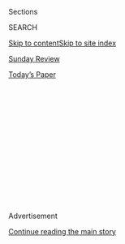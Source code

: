 <div id="app">

<div>

<div>

<div>

<div class="NYTAppHideMasthead css-1q2w90k e1suatyy0">

<div class="section css-ui9rw0 e1suatyy2">

<div class="css-eph4ug er09x8g0">

<div class="css-6n7j50">

</div>

<span class="css-1dv1kvn">Sections</span>

<div class="css-10488qs">

<span class="css-1dv1kvn">SEARCH</span>

</div>

[Skip to content](#site-content)[Skip to site index](#site-index)

</div>

<div id="masthead-section-label" class="css-1wr3we4 eaxe0e00">

[Sunday Review](https://www.nytimes.com/section/opinion/sunday)

</div>

<div class="css-10698na e1huz5gh0">

</div>

</div>

<div id="masthead-bar-one" class="section hasLinks css-15hmgas e1csuq9d3">

<div class="css-uqyvli e1csuq9d0">

</div>

<div class="css-1uqjmks e1csuq9d1">

</div>

<div class="css-9e9ivx">

[](https://myaccount.nytimes.com/auth/login?response_type=cookie&client_id=vi)

</div>

<div class="css-1bvtpon e1csuq9d2">

[Today’s Paper](https://www.nytimes.com/section/todayspaper)

</div>

</div>

</div>

</div>

<div data-aria-hidden="false">

<div id="site-content" role="main">

<div>

<div class="css-1aor85t" style="opacity:0.000000001;z-index:-1;visibility:hidden">

<div class="css-1hqnpie">

<div class="css-epjblv">

<span class="css-17xtcya">[Sunday
Review](/section/opinion/sunday)</span><span class="css-x15j1o">|</span><span class="css-fwqvlz">China’s
Man in Washington, Named Trump</span>

</div>

<div class="css-k008qs">

<div class="css-1iwv8en">

<span class="css-18z7m18"></span>

<div>

</div>

</div>

<span class="css-1n6z4y">https://nyti.ms/2YXAhg4</span>

<div class="css-1705lsu">

<div class="css-4xjgmj">

<div class="css-4skfbu" role="toolbar" data-aria-label="Social Media Share buttons, Save button, and Comments Panel with current comment count" data-testid="share-tools">

  - 
  - 
  - 
  - 
    
    <div class="css-6n7j50">
    
    </div>

  - 
  - 

</div>

</div>

</div>

</div>

</div>

</div>

<div id="NYT_TOP_BANNER_REGION" class="css-13pd83m">

</div>

<div id="top-wrapper" class="css-1sy8kpn">

<div id="top-slug" class="css-l9onyx">

Advertisement

</div>

[Continue reading the main story](#after-top)

<div class="ad top-wrapper" style="text-align:center;height:100%;display:block;min-height:250px">

<div id="top" class="place-ad" data-position="top" data-size-key="top">

</div>

</div>

<div id="after-top">

</div>

</div>

<div>

<div class="css-v5btjw etb61u70">

<div class="css-v05ibm etb61u71">

[Opinion](/section/opinion)

</div>

</div>

<div id="sponsor-wrapper" class="css-1hyfx7x">

<div id="sponsor-slug" class="css-19vbshk">

Supported by

</div>

[Continue reading the main story](#after-sponsor)

<div id="sponsor" class="ad sponsor-wrapper" style="text-align:center;height:100%;display:block">

</div>

<div id="after-sponsor">

</div>

</div>

<div class="css-186x18t">

</div>

<div class="css-1vkm6nb ehdk2mb0">

# China’s Man in Washington, Named Trump

</div>

Our president is bolstering a nation, but it’s not the United States.

<div class="css-18e8msd">

<div class="css-vp77d3 epjyd6m0">

<div class="css-1p10dcb ey68jwv0" data-aria-hidden="true">

[![Nicholas
Kristof](https://static01.nyt.com/images/2018/04/03/opinion/nicholas-kristof/nicholas-kristof-thumbLarge-v2.png
"Nicholas Kristof")](https://www.nytimes.com/column/nicholas-kristof)

</div>

<div class="css-1baulvz">

By [<span class="css-1baulvz last-byline" itemprop="name">Nicholas
Kristof</span>](https://www.nytimes.com/column/nicholas-kristof)

<div class="css-8atqhb">

Opinion Columnist

</div>

</div>

</div>

  - June 20, 2020

  - 
    
    <div class="css-4xjgmj">
    
    <div class="css-d8bdto" role="toolbar" data-aria-label="Social Media Share buttons, Save button, and Comments Panel with current comment count" data-testid="share-tools">
    
      - 
      - 
      - 
      - 
        
        <div class="css-6n7j50">
        
        </div>
    
      - 
      - 
    
    </div>
    
    </div>

</div>

<div class="css-79elbk" data-testid="photoviewer-wrapper">

<div class="css-z3e15g" data-testid="photoviewer-wrapper-hidden">

</div>

<div class="css-1a48zt4 ehw59r15" data-testid="photoviewer-children">

![<span class="css-16f3y1r e13ogyst0" data-aria-hidden="true">President
Xi Jinping of China with President Trump in Beijing in
2017.</span><span class="css-cnj6d5 e1z0qqy90" itemprop="copyrightHolder"><span class="css-1ly73wi e1tej78p0">Credit...</span><span><span>Nicolas
Asfouri/Agence France-Presse — Getty
Images</span></span></span>](https://static01.nyt.com/images/2020/06/23/opinion/sunday/21Kristof2/21Kristof2-articleLarge.jpg?quality=75&auto=webp&disable=upscale)

</div>

</div>

<div class="css-mdjrty">

[阅读简体中文版](https://cn.nytimes.com/opinion/20200623/trump-china-john-bolton-book/ "Read in Simplified Chinese")[閱讀繁體中文版](https://cn.nytimes.com/opinion/20200623/trump-china-john-bolton-book/zh-hant/ "Read in Traditional Chinese")

</div>

</div>

<div class="section meteredContent css-1r7ky0e" name="articleBody" itemprop="articleBody">

<div class="css-1fanzo5 StoryBodyCompanionColumn">

<div class="css-53u6y8">

“Nobody has been tougher on China than me,” President Trump has declared
repeatedly, and he is trying to exploit anti-China feelings for his
re-election. He portrays Joe Biden as soft on China, and his backers
have run ads denouncing [“Beijing
Biden.”](https://thehill.com/homenews/campaign/495649-pro-trump-group-releases-another-round-of-beijing-biden-ads-in-battleground)

All that is preposterous, for it is Trump who has been China’s stooge, a
sycophantic flatterer and enabler of President Xi Jinping. If that
wasn’t already evident, John Bolton’s new book, “The Room Where It
Happened,” portrays Trump as practically kowtowing to Xi.

The kowtow meant prostrating oneself before the emperor or a patriarch
and knocking one’s head on the ground. Today it takes the form of a
fawning American president [publicly
declaring](https://www.cnn.com/2020/04/21/politics/trump-china-praise-coronavirus-timeline/index.html),
“President Xi loves the people of China” and hailing Xi’s “very capable”
handling of the coronavirus.

I’ve been gasping as I read an advance copy of Bolton’s book,
particularly his chapter on relations with China, because China policy
perfectly captures Trump’s soaring hypocrisy wrapped in venal
incompetence.

</div>

</div>

<div class="css-1fanzo5 StoryBodyCompanionColumn">

<div class="css-53u6y8">

The passage in the book that got the most attention concerns a telephone
conversation between Trump and Xi last year.

“He \[Trump\] then, stunningly, turned the conversation to the coming
U.S. presidential election, alluding to China’s economic capability to
affect the ongoing campaigns, pleading with Xi to ensure he’d win,”
Bolton writes.

The government clearance process redacted Trump’s exact words, but
Vanity Fair
[says](https://www.vanityfair.com/news/2020/06/boltons-unredacted-book-shows-trump-trying-to-hide)
he told Xi, “Make sure I win.”

<div class="css-1q1hscp">

<div class="css-1xk4eoy">

<div id="NK">

</div>

</div>

</div>

Yet perhaps what troubles me even more is Trump’s kowtowing to China’s
human rights abuses to win favor with Xi.

</div>

</div>

<div class="css-1fanzo5 StoryBodyCompanionColumn">

<div class="css-53u6y8">

“On June 4, the 30th anniversary of the Tiananmen Square massacre, Trump
refused to issue a White House statement,” Bolton writes, quoting Trump
as saying, “Who cares about it?”

Xi has imprisoned some one million Muslims in modern concentration camps
in the Xinjiang region, in what may be the largest internment of people
based on religious categories since the Holocaust.

“Xi explained to Trump why he was basically building concentration camps
in Xinjiang,” Bolton writes. “According to our interpreter, Trump said
that Xi should go ahead with building the camps, which he thought was
exactly the right thing to do.”

Trump has also largely abandoned two Canadian citizens whom China has
[imprisoned as
hostages](https://www.nytimes.com/2020/06/19/world/asia/china-canada-kovrig-spavor.html)
to try to prevent Canada from extraditing a prominent businesswoman,
Meng Wanzhou, to the United States. The United States should stand with
Canada to end such hostage-taking; instead, Trump has validated it [by
suggesting](https://www.bbc.com/news/world-us-canada-46533971) that he
can interfere with the legal process to solve problems.

Trump has
[denied](https://www.wsj.com/articles/transcript-of-president-trumps-interview-with-the-wall-street-journal-11592501000)
making some of these comments, but then again Trump has made [more
than 19,000](https://www.washingtonpost.com/graphics/politics/trump-claims-database/?itid=lk_inline_manual_3&itid=lk_inline_manual_3)
false or misleading statements since assuming the presidency, by the
count of The Washington Post. Moreover, the White House’s main objection
to Bolton’s book is that it publishes classified information — and
statements are considered classified only if [they are
true](https://www.businessinsider.com/trumps-claim-bolton-is-lying-contradicts-claim-book-is-classified-2020-6).
The White House thus provides backdoor confirmation of the book’s
general truthfulness.

It has always been ludicrous for the Trump campaign to denounce “Beijing
Biden,” when Trump publicly lavishes more affection on Xi than on
Melania. “President Xi is extremely capable,” is “strong, sharp and
powerfully focused,” is “doing a very good job,” and is “a man who truly
loves his country,” Trump has [said on various
occasions](https://www.politico.com/news/2020/04/15/trump-china-coronavirus-188736)
this year alone.

My own view as a China-watcher who lived for years in Beijing is that we
should stand up to Xi where we need to — while also negotiating on trade
and seeking ways to cooperate on climate change, pandemics and more.
Trump does the opposite: He bungles trade and achieves nothing there,
fails to cooperate on climate or health, damages America’s alliances and
ignores Xi’s worst abuses, all while flattering Xi in apparent hopes of
getting re-election help.

</div>

</div>

<div class="css-1fanzo5 StoryBodyCompanionColumn">

<div class="css-53u6y8">

A joke in China suggests that Trump’s [Chinese
name](https://www.whatsonweibo.com/trump-two-different-names-chinese/)
is [Chuan
Jianguo](https://www.quora.com/Why-do-so-many-Chinese-people-call-Donald-Trump-Chuan-Jianguo-%E5%B7%9D%E5%BB%BA%E5%9B%BD),
or “Build-the-Country Trump.” That’s because Build-the-Country is a
common revolutionary name among Communist patriots, and it’s mockingly
suggested that Trump’s misrule of the United States is actually
bolstering Xi’s regime.

In other words, Trump seems to be doing his utmost to make a country
great again. It’s just not America.

## More proof that I have the best readers.

In April I [used my
column](https://www.nytimes.com/2020/04/25/opinion/sunday/coronavirus-giving-guide.html)
to announce an effort to raise funds for five great organizations
working at home and abroad to respond to the coronavirus, and my readers
have now donated a total of $5.8 million to the effort.

Here’s how the 10,200 donors have allocated the money: $1.67 million to
Catalyst Kitchens, which provides meals for the hungry in the United
States; $1.38 million to the Center for American Indian Health at Johns
Hopkins University, which supports the virus response in Native American
communities in the United States; $1.1 million to Water for People,
which installs water systems at schools and clinics abroad so people can
wash their hands; $826,000 to the International Rescue Committee,
supporting displaced people around the world; and $788,000 to Save the
Children, helping out-of-school kids here in the United States.

And if you haven’t donated yet, you still can at
[KristofC19ImpactInitiative.org](https://kristofc19impactinitiative.org/).

*The Times is committed to publishing* [*a diversity of
letters*](https://www.nytimes.com/2019/01/31/opinion/letters/letters-to-editor-new-york-times-women.html)
*to the editor. We’d like to hear what you think about this or any of
our articles. Here are some*
[*tips*](https://help.nytimes.com/hc/en-us/articles/115014925288-How-to-submit-a-letter-to-the-editor)*.
And here’s our email:*
[*letters@nytimes.com*](mailto:letters@nytimes.com)*.*

</div>

</div>

</div>

<div>

</div>

<div>

</div>

<div>

</div>

<div>

<div id="bottom-wrapper" class="css-1ede5it">

<div id="bottom-slug" class="css-l9onyx">

Advertisement

</div>

[Continue reading the main story](#after-bottom)

<div id="bottom" class="ad bottom-wrapper" style="text-align:center;height:100%;display:block;min-height:90px">

</div>

<div id="after-bottom">

</div>

</div>

</div>

</div>

</div>

## Site Index

<div>

</div>

## Site Information Navigation

  - [© <span>2020</span> <span>The New York Times
    Company</span>](https://help.nytimes.com/hc/en-us/articles/115014792127-Copyright-notice)

<!-- end list -->

  - [NYTCo](https://www.nytco.com/)
  - [Contact
    Us](https://help.nytimes.com/hc/en-us/articles/115015385887-Contact-Us)
  - [Work with us](https://www.nytco.com/careers/)
  - [Advertise](https://nytmediakit.com/)
  - [T Brand Studio](http://www.tbrandstudio.com/)
  - [Your Ad
    Choices](https://www.nytimes.com/privacy/cookie-policy#how-do-i-manage-trackers)
  - [Privacy](https://www.nytimes.com/privacy)
  - [Terms of
    Service](https://help.nytimes.com/hc/en-us/articles/115014893428-Terms-of-service)
  - [Terms of
    Sale](https://help.nytimes.com/hc/en-us/articles/115014893968-Terms-of-sale)
  - [Site Map](https://spiderbites.nytimes.com)
  - [Help](https://help.nytimes.com/hc/en-us)
  - [Subscriptions](https://www.nytimes.com/subscription?campaignId=37WXW)

</div>

</div>

</div>

</div>
